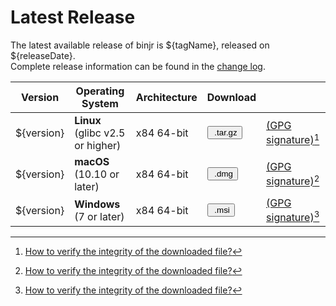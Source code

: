 # Latest Release

The latest available release of binjr is ${tagName}, released on ${releaseDate}.  
Complete release information can be found in the [change log](CHANGELOG.md). 


<style>
  .md-typeset button {
    cursor: pointer;
    transition: opacity 250ms;
  }
  .md-typeset button:hover {
    opacity: 0.75;
  }
  .md-typeset button  {
  border-style: solid;
   border-width: 5px;   
    border-radius: 5px;
    padding: 0px 5px 0px 5px;
    margin-bottom: 10px;
    border-color: var(--md-accent-fg-color); 
    display: block;
    color: var(--md-accent-bg-color);
    background-color: var(--md-accent-fg-color);
  }
</style>



|Version     | Operating System       |  Architecture        |  Download  | |
|----------|----------|----------|------|----|
| ${version} | **Linux** (glibc v2.5 or higher)| x84 64-bit | [<button ><img alt="" src="../../assets/images/download.svg"> .tar.gz</button>](https://github.com/binjr/binjr/releases/download/${tagName}/binjr-${version}_linux-amd64.tar.gz) | [(GPG signature)](https://github.com/binjr/binjr/releases/download/${tagName}/binjr-${version}_linux-amd64.tar.gz.asc)[^1]  |
| ${version} | **macOS** (10.10 or later)| x84 64-bit | [<button ><img alt="" src="../../assets/images/download.svg"> .dmg</button>](https://github.com/binjr/binjr/releases/download/${tagName}/binjr-${version}_mac-x86_64.dmg) | [(GPG signature)](https://github.com/binjr/binjr/releases/download/${tagName}/binjr-${version}_mac-x86_64.dmg.asc)[^1]  |
| ${version} | **Windows** (7 or later)| x84 64-bit | [<button><img alt="" src="../../assets/images/download.svg"> .msi</button>](https://github.com/binjr/binjr/releases/download/${tagName}/binjr-${version}_windows-amd64.msi) | [(GPG signature)](https://github.com/binjr/binjr/releases/download/${tagName}/binjr-${version}_windows-amd64.msi.asc)[^1]  |


[^1]: [How to verify the integrity of the downloaded file?](../../documentation/verify-signature/)